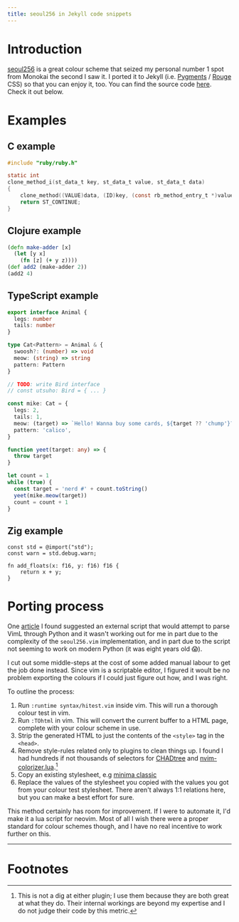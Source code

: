 ```yaml
---
title: seoul256 in Jekyll code snippets
---
```


# Introduction

[seoul256](https://github.com/junegunn/seoul256.vim) is a great colour scheme
that seized my personal number 1 spot from Monokai the second I saw it. I
ported it to Jekyll (i.e. [Pygments](https://pygments.org) /
[Rouge](http://rouge.jneen.net) CSS) so that you can enjoy it, too. You can
find the source code
[here](https://github.com/jorins/jorins.github.io/blob/main/_sass/minima/skins/seoul256-dark.scss).
Check it out below.

# Examples

## C example
```c
#include "ruby/ruby.h"

static int
clone_method_i(st_data_t key, st_data_t value, st_data_t data)
{
    clone_method((VALUE)data, (ID)key, (const rb_method_entry_t *)value);
    return ST_CONTINUE;
}
```

## Clojure example
```clojure
(defn make-adder [x]
  (let [y x]
    (fn [z] (+ y z))))
(def add2 (make-adder 2))
(add2 4)
```

## TypeScript example
```typescript
export interface Animal {
  legs: number
  tails: number
}

type Cat<Pattern> = Animal & {
  swoosh?: (number) => void
  meow: (string) => string
  pattern: Pattern
}

// TODO: write Bird interface
// const utsuho: Bird = { ... }

const mike: Cat = {
  legs: 2,
  tails: 1,
  meow: (target) => `Hello! Wanna buy some cards, ${target ?? 'chump'}?`
  pattern: 'calico',
}

function yeet(target: any) => {
  throw target
}

let count = 1
while (true) {
  const target = 'nerd #' + count.toString()
  yeet(mike.meow(target))
  count = count + 1
}
```

## Zig example
```zig
const std = @import("std");
const warn = std.debug.warn;

fn add_floats(x: f16, y: f16) f16 {
    return x + y;
}
```

# Porting process

One
[article](https://www.uraimo.com/2011/09/21/from-vim-theme-to-pygments-css/) I
found suggested an external script that would attempt to parse VimL through
Python and it wasn't working out for me in part due to the complexity of the
`seoul256.vim` implementation, and in part due to the script not seeming to
work on modern Python (it was eight years old :scream:).

I cut out some middle-steps at the cost of some added manual labour to get the
job done instead. Since vim is a scriptable editor, I figured it woult be no
problem exporting the colours if I could just figure out how, and I was right.

To outline the process:

1. Run `:runtime syntax/hitest.vim` inside vim. This will run a thorough colour
   test in vim.
2. Run `:TOhtml` in vim. This will convert the current buffer to a HTML page,
   complete with your colour scheme in use.
3. Strip the generated HTML to just the contents of the `<style>` tag in the
   `<head>`.
4. Remove style-rules related only to plugins to clean things up. I found I had
   hundreds if not thousands of selectors for
   [CHADtree](https://github.com/ms-jpq/chadtree) and
   [nvim-colorizer.lua](https://github.com/norcalli/nvim-colorizer.lua).[^1]
5. Copy an existing stylesheet, e.g [minima
   classic](https://github.com/jekyll/minima/blob/master/_sass/minima/skins/classic.scss)
6. Replace the values of the stylesheet you copied with the values you got from
   your colour test stylesheet. There aren't always 1:1 relations here, but you
   can make a best effort for sure.

This method certainly has room for improvement. If I were to automate it, I'd
make it a lua script for neovim. Most of all I wish there were a proper
standard for colour schemes though, and I have no real incentive to work
further on this.

---

# Footnotes

[^1]: This is not a dig at either plugin; I use them because they are both great at what they do. Their internal workings are beyond my expertise and I do not judge their code by this metric.
